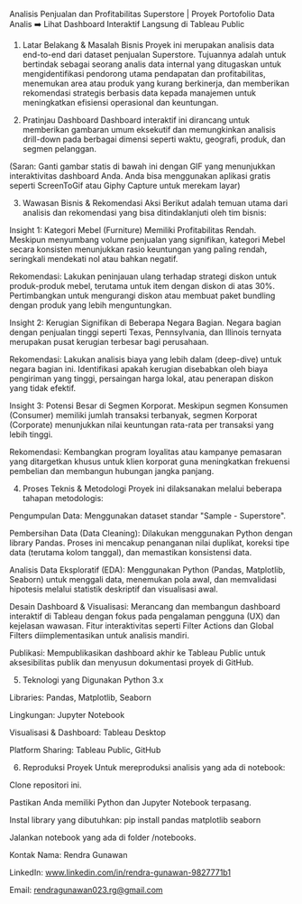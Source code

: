 Analisis Penjualan dan Profitabilitas Superstore | Proyek Portofolio Data Analis
➡️ Lihat Dashboard Interaktif Langsung di Tableau Public
1. Latar Belakang & Masalah Bisnis
Proyek ini merupakan analisis data end-to-end dari dataset penjualan Superstore. Tujuannya adalah untuk bertindak sebagai seorang analis data internal yang ditugaskan untuk mengidentifikasi pendorong utama pendapatan dan profitabilitas, menemukan area atau produk yang kurang berkinerja, dan memberikan rekomendasi strategis berbasis data kepada manajemen untuk meningkatkan efisiensi operasional dan keuntungan.

2. Pratinjau Dashboard
Dashboard interaktif ini dirancang untuk memberikan gambaran umum eksekutif dan memungkinkan analisis drill-down pada berbagai dimensi seperti waktu, geografi, produk, dan segmen pelanggan.

(Saran: Ganti gambar statis di bawah ini dengan GIF yang menunjukkan interaktivitas dashboard Anda. Anda bisa menggunakan aplikasi gratis seperti ScreenToGif atau Giphy Capture untuk merekam layar)

3. Wawasan Bisnis & Rekomendasi Aksi
Berikut adalah temuan utama dari analisis dan rekomendasi yang bisa ditindaklanjuti oleh tim bisnis:

Insight 1: Kategori Mebel (Furniture) Memiliki Profitabilitas Rendah.
Meskipun menyumbang volume penjualan yang signifikan, kategori Mebel secara konsisten menunjukkan rasio keuntungan yang paling rendah, seringkali mendekati nol atau bahkan negatif.

Rekomendasi: Lakukan peninjauan ulang terhadap strategi diskon untuk produk-produk mebel, terutama untuk item dengan diskon di atas 30%. Pertimbangkan untuk mengurangi diskon atau membuat paket bundling dengan produk yang lebih menguntungkan.

Insight 2: Kerugian Signifikan di Beberapa Negara Bagian.
Negara bagian dengan penjualan tinggi seperti Texas, Pennsylvania, dan Illinois ternyata merupakan pusat kerugian terbesar bagi perusahaan.

Rekomendasi: Lakukan analisis biaya yang lebih dalam (deep-dive) untuk negara bagian ini. Identifikasi apakah kerugian disebabkan oleh biaya pengiriman yang tinggi, persaingan harga lokal, atau penerapan diskon yang tidak efektif.

Insight 3: Potensi Besar di Segmen Korporat.
Meskipun segmen Konsumen (Consumer) memiliki jumlah transaksi terbanyak, segmen Korporat (Corporate) menunjukkan nilai keuntungan rata-rata per transaksi yang lebih tinggi.

Rekomendasi: Kembangkan program loyalitas atau kampanye pemasaran yang ditargetkan khusus untuk klien korporat guna meningkatkan frekuensi pembelian dan membangun hubungan jangka panjang.

4. Proses Teknis & Metodologi
Proyek ini dilaksanakan melalui beberapa tahapan metodologis:

Pengumpulan Data: Menggunakan dataset standar "Sample - Superstore".

Pembersihan Data (Data Cleaning): Dilakukan menggunakan Python dengan library Pandas. Proses ini mencakup penanganan nilai duplikat, koreksi tipe data (terutama kolom tanggal), dan memastikan konsistensi data.

Analisis Data Eksploratif (EDA): Menggunakan Python (Pandas, Matplotlib, Seaborn) untuk menggali data, menemukan pola awal, dan memvalidasi hipotesis melalui statistik deskriptif dan visualisasi awal.

Desain Dashboard & Visualisasi: Merancang dan membangun dashboard interaktif di Tableau dengan fokus pada pengalaman pengguna (UX) dan kejelasan wawasan. Fitur interaktivitas seperti Filter Actions dan Global Filters diimplementasikan untuk analisis mandiri.

Publikasi: Mempublikasikan dashboard akhir ke Tableau Public untuk aksesibilitas publik dan menyusun dokumentasi proyek di GitHub.

5. Teknologi yang Digunakan
Python 3.x

Libraries: Pandas, Matplotlib, Seaborn

Lingkungan: Jupyter Notebook

Visualisasi & Dashboard: Tableau Desktop

Platform Sharing: Tableau Public, GitHub

6. Reproduksi Proyek
Untuk mereproduksi analisis yang ada di notebook:

Clone repositori ini.

Pastikan Anda memiliki Python dan Jupyter Notebook terpasang.

Instal library yang dibutuhkan: pip install pandas matplotlib seaborn

Jalankan notebook yang ada di folder /notebooks.

Kontak
Nama: Rendra Gunawan

LinkedIn: www.linkedin.com/in/rendra-gunawan-9827771b1

Email: rendragunawan023.rg@gmail.com